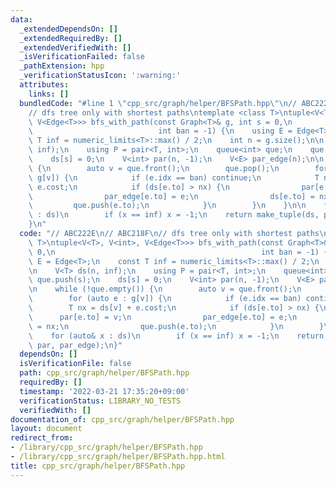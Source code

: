 ```yaml
---
data:
  _extendedDependsOn: []
  _extendedRequiredBy: []
  _extendedVerifiedWith: []
  _isVerificationFailed: false
  _pathExtension: hpp
  _verificationStatusIcon: ':warning:'
  attributes:
    links: []
  bundledCode: "#line 1 \"cpp_src/graph/helper/BFSPath.hpp\"\n// ABC222E\n// ABC218F\n\
    // dfs tree only with shortest paths\ntemplate <class T>\ntuple<V<T>, V<int>,\
    \ V<Edge<T>>> bfs_with_path(const Graph<T>& g, int s = 0,\n                  \
    \                            int ban = -1) {\n    using E = Edge<T>;\n    const\
    \ T inf = numeric_limits<T>::max() / 2;\n    int n = g.size();\n\n    V<T> ds(n,\
    \ inf);\n    using P = pair<T, int>;\n    queue<int> que;\n    que.push(s);\n\
    \    ds[s] = 0;\n    V<int> par(n, -1);\n    V<E> par_edge(n);\n\n    while (!que.empty())\
    \ {\n        auto v = que.front();\n        que.pop();\n        for (auto e :\
    \ g[v]) {\n            if (e.idx == ban) continue;\n            T nx = ds[v] +\
    \ e.cost;\n            if (ds[e.to] > nx) {\n                par[e.to] = v;\n\
    \                par_edge[e.to] = e;\n                ds[e.to] = nx;\n       \
    \         que.push(e.to);\n            }\n        }\n    }\n\n    for (auto& x\
    \ : ds)\n        if (x == inf) x = -1;\n    return make_tuple(ds, par, par_edge);\n\
    }\n"
  code: "// ABC222E\n// ABC218F\n// dfs tree only with shortest paths\ntemplate <class\
    \ T>\ntuple<V<T>, V<int>, V<Edge<T>>> bfs_with_path(const Graph<T>& g, int s =\
    \ 0,\n                                              int ban = -1) {\n    using\
    \ E = Edge<T>;\n    const T inf = numeric_limits<T>::max() / 2;\n    int n = g.size();\n\
    \n    V<T> ds(n, inf);\n    using P = pair<T, int>;\n    queue<int> que;\n   \
    \ que.push(s);\n    ds[s] = 0;\n    V<int> par(n, -1);\n    V<E> par_edge(n);\n\
    \n    while (!que.empty()) {\n        auto v = que.front();\n        que.pop();\n\
    \        for (auto e : g[v]) {\n            if (e.idx == ban) continue;\n    \
    \        T nx = ds[v] + e.cost;\n            if (ds[e.to] > nx) {\n          \
    \      par[e.to] = v;\n                par_edge[e.to] = e;\n                ds[e.to]\
    \ = nx;\n                que.push(e.to);\n            }\n        }\n    }\n\n\
    \    for (auto& x : ds)\n        if (x == inf) x = -1;\n    return make_tuple(ds,\
    \ par, par_edge);\n}"
  dependsOn: []
  isVerificationFile: false
  path: cpp_src/graph/helper/BFSPath.hpp
  requiredBy: []
  timestamp: '2022-03-21 17:35:20+09:00'
  verificationStatus: LIBRARY_NO_TESTS
  verifiedWith: []
documentation_of: cpp_src/graph/helper/BFSPath.hpp
layout: document
redirect_from:
- /library/cpp_src/graph/helper/BFSPath.hpp
- /library/cpp_src/graph/helper/BFSPath.hpp.html
title: cpp_src/graph/helper/BFSPath.hpp
---
```

